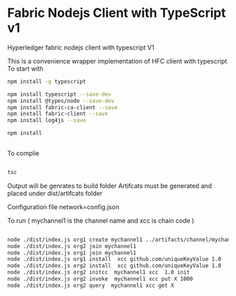 # Fabric Nodejs Client with TypeScript v1
Hyperledger fabric nodejs client with typescript V1 

This is a convenience wrapper implementation of HFC client with typescript
To start with 

```sh
npm install -g typescript

npm install typescript --save-dev
npm install @types/node --save-dev
npm install fabric-ca-client --save
npm install fabric-client --save
npm install log4js --save

npm install
 
```

To complie

```sh

tsc

```
Output will be genrates to build folder
Artifcats must be generated and placed under dist/artifcats folder

Configuration file network=config.json

To run ( mychannel1 is the channel name and xcc is chain code )

```sh

node ./dist/index.js org1 create mychannel1 ../artifacts/channel/mychannel1.tx
node ./dist/index.js org2 join mychannel1
node ./dist/index.js org1 join mychannel1
node ./dist/index.js org1 install  xcc github.com/uniqueKeyValue 1.0
node ./dist/index.js org2 install  xcc github.com/uniqueKeyValue 1.0
node ./dist/index.js org2 initcc  mychannel1 xcc  1.0 init
node ./dist/index.js org2 invoke  mychannel1 xcc put X 1000
node ./dist/index.js org2 query  mychannel1 xcc get X


```


